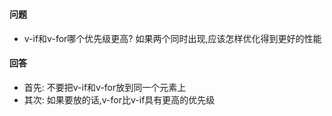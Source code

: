 ###  

#### 问题

+ v-if和v-for哪个优先级更高? 如果两个同时出现,应该怎样优化得到更好的性能

#### 回答

+ 首先: 不要把v-if和v-for放到同一个元素上
+ 其次: 如果要放的话,v-for比v-if具有更高的优先级
